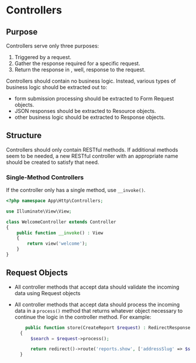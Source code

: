 # Controllers

## Purpose
Controllers serve only three purposes:
1. Triggered by a request.
2. Gather the response required for a specific request.
3. Return the response in , well, response to the request.

Controllers should contain no business logic. Instead, various types of business logic should be extracted out to:
- form submission processing should be extracted to Form Request objects.
- JSON responses should be extracted to Resource objects.
- other business logic should be extracted to Response objects.

## Structure
Controllers should only contain RESTful methods. If additional methods seem to be needed,
a new RESTful controller with an appropriate name should be created to satisfy that need.

### Single-Method Controllers
If the controller only has a single method, use `__invoke()`.
```php
<?php namespace App\Http\Controllers;

use Illuminate\View\View;

class WelcomeController extends Controller
{
    public function __invoke() : View
    {
        return view('welcome');
    }
}
```

## Request Objects
- All controller methods that accept data should validate the incoming data
 using Request objects
- All controller methods that accept data should process the incoming data in a
 `process()` method that returns whatever object necessary to continue the logic
 in the controller method. For example:

  ```php
      public function store(CreateReport $request) : RedirectResponse
    {
        $search = $request->process();

        return redirect()->route('reports.show', ['addressSlug' => $search->address->slug]);
    }
  ```
  
